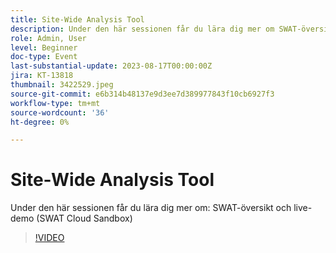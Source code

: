 ```yaml
---
title: Site-Wide Analysis Tool
description: Under den här sessionen får du lära dig mer om SWAT-översikt och live-demo (SWAT Cloud Sandbox)
role: Admin, User
level: Beginner
doc-type: Event
last-substantial-update: 2023-08-17T00:00:00Z
jira: KT-13818
thumbnail: 3422529.jpeg
source-git-commit: e6b314b48137e9d3ee7d389977843f10cb6927f3
workflow-type: tm+mt
source-wordcount: '36'
ht-degree: 0%

---
```



# Site-Wide Analysis Tool

Under den här sessionen får du lära dig mer om: SWAT-översikt och live-demo (SWAT Cloud Sandbox)

>[!VIDEO](https://video.tv.adobe.com/v/3422529/?learn=on)
